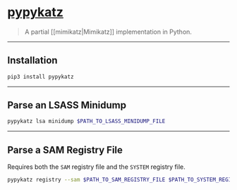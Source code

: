 # [pypykatz](https://github.com/skelsec/pypykatz)

> A partial [[mimikatz|Mimikatz]] implementation in Python.

---

## Installation

```bash
pip3 install pypykatz
```

---

## Parse an LSASS Minidump

```bash
pypykatz lsa minidump $PATH_TO_LSASS_MINIDUMP_FILE
```

---

## Parse a SAM Registry File

Requires both the `SAM` registry file and the `SYSTEM` registry file.

```bash
pypykatz registry --sam $PATH_TO_SAM_REGISTRY_FILE $PATH_TO_SYSTEM_REGISTRY_FILE
```
